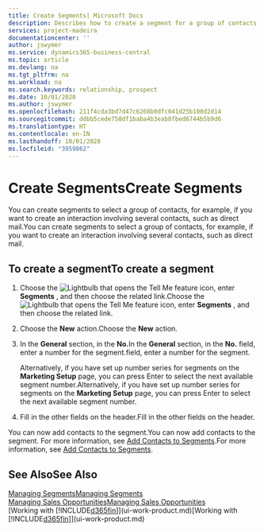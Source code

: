 ```yaml
---
title: Create Segments| Microsoft Docs
description: Describes how to create a segment for a group of contacts in Business Central, for example, in order to target several contacts with a direct mail.
services: project-madeira
documentationcenter: ''
author: jswymer
ms.service: dynamics365-business-central
ms.topic: article
ms.devlang: na
ms.tgt_pltfrm: na
ms.workload: na
ms.search.keywords: relationship, prospect
ms.date: 10/01/2020
ms.author: jswymer
ms.openlocfilehash: 211f4cda3bd7d47c6268b0dfc041d25b100d2d14
ms.sourcegitcommit: ddbb5cede750df1baba4b3eab8fbed6744b5b9d6
ms.translationtype: HT
ms.contentlocale: en-IN
ms.lasthandoff: 10/01/2020
ms.locfileid: "3959862"
---
```

# <a name="create-segments"></a><span data-ttu-id="ed029-103">Create Segments</span><span class="sxs-lookup"><span data-stu-id="ed029-103">Create Segments</span></span>
<span data-ttu-id="ed029-104">You can create segments to select a group of contacts, for example, if you want to create an interaction involving several contacts, such as direct mail.</span><span class="sxs-lookup"><span data-stu-id="ed029-104">You can create segments to select a group of contacts, for example, if you want to create an interaction involving several contacts, such as direct mail.</span></span>

## <a name="to-create-a-segment"></a><span data-ttu-id="ed029-105">To create a segment</span><span class="sxs-lookup"><span data-stu-id="ed029-105">To create a segment</span></span>
1. <span data-ttu-id="ed029-106">Choose the ![Lightbulb that opens the Tell Me feature](media/ui-search/search_small.png "Tell me what you want to do") icon, enter **Segments** , and then choose the related link.</span><span class="sxs-lookup"><span data-stu-id="ed029-106">Choose the ![Lightbulb that opens the Tell Me feature](media/ui-search/search_small.png "Tell me what you want to do") icon, enter **Segments** , and then choose the related link.</span></span>
2. <span data-ttu-id="ed029-107">Choose the **New** action.</span><span class="sxs-lookup"><span data-stu-id="ed029-107">Choose the **New** action.</span></span>
3. <span data-ttu-id="ed029-108">In the **General** section, in the **No.**</span><span class="sxs-lookup"><span data-stu-id="ed029-108">In the **General** section, in the **No.**</span></span> <span data-ttu-id="ed029-109">field, enter a number for the segment.</span><span class="sxs-lookup"><span data-stu-id="ed029-109">field, enter a number for the segment.</span></span>

    <span data-ttu-id="ed029-110">Alternatively, if you have set up number series for segments on the **Marketing Setup** page, you can press Enter to select the next available segment number.</span><span class="sxs-lookup"><span data-stu-id="ed029-110">Alternatively, if you have set up number series for segments on the **Marketing Setup** page, you can press Enter to select the next available segment number.</span></span>
4. <span data-ttu-id="ed029-111">Fill in the other fields on the header.</span><span class="sxs-lookup"><span data-stu-id="ed029-111">Fill in the other fields on the header.</span></span>

<span data-ttu-id="ed029-112">You can now add contacts to the segment.</span><span class="sxs-lookup"><span data-stu-id="ed029-112">You can now add contacts to the segment.</span></span> <span data-ttu-id="ed029-113">For more information, see [Add Contacts to Segments](marketing-add-contact-segment.md).</span><span class="sxs-lookup"><span data-stu-id="ed029-113">For more information, see [Add Contacts to Segments](marketing-add-contact-segment.md).</span></span>

## <a name="see-also"></a><span data-ttu-id="ed029-114">See Also</span><span class="sxs-lookup"><span data-stu-id="ed029-114">See Also</span></span>
[<span data-ttu-id="ed029-115">Managing Segments</span><span class="sxs-lookup"><span data-stu-id="ed029-115">Managing Segments</span></span>](marketing-segments.md)  
[<span data-ttu-id="ed029-116">Managing Sales Opportunities</span><span class="sxs-lookup"><span data-stu-id="ed029-116">Managing Sales Opportunities</span></span>](marketing-manage-sales-opportunities.md)  
<span data-ttu-id="ed029-117">[Working with [!INCLUDE[d365fin](includes/d365fin_md.md)]](ui-work-product.md)</span><span class="sxs-lookup"><span data-stu-id="ed029-117">[Working with [!INCLUDE[d365fin](includes/d365fin_md.md)]](ui-work-product.md)</span></span>  
